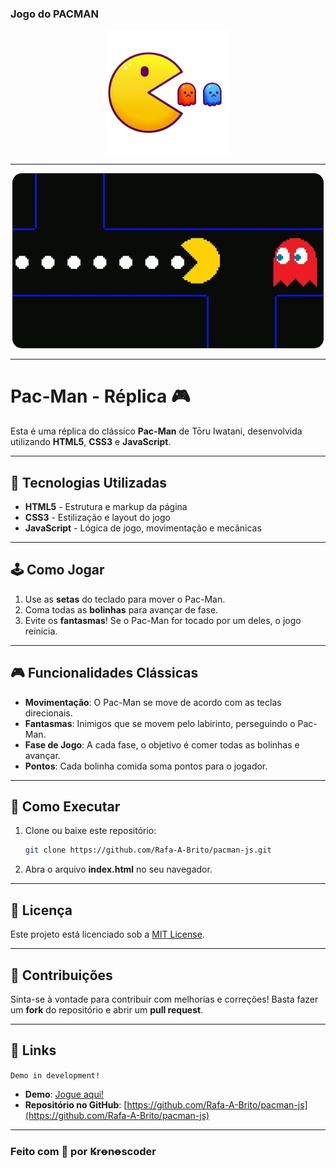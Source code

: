### Jogo do PACMAN

<div align="center">
  <img  
  src="./assets/Game PACMAN.png" 
  alt="Pacman Game" 
  height="200px"
  align="center"
   /> 
</div>

---
<p align="center">
  <img src="assets/Old%20School%20Video%20Games%20GIF%20-%20Old%20School%20Video%20Games%20Pac%20Man%20-%20Discover%20%26%20Share%20GIFs.gif" alt="Exemplo-PACMAN" style="border-radius: 15px;">
</p>

---

# Pac-Man - Réplica 🎮

Esta é uma réplica do clássico **Pac-Man** de Tōru Iwatani, desenvolvida utilizando **HTML5**, **CSS3** e **JavaScript**.

---

## 🚀 Tecnologias Utilizadas

- **HTML5** - Estrutura e markup da página
- **CSS3** - Estilização e layout do jogo
- **JavaScript** - Lógica de jogo, movimentação e mecânicas

---

## 🕹️ Como Jogar

1. Use as **setas** do teclado para mover o Pac-Man.
2. Coma todas as **bolinhas** para avançar de fase.
3. Evite os **fantasmas**! Se o Pac-Man for tocado por um deles, o jogo reinicia.

---

## 🎮 Funcionalidades Clássicas

- **Movimentação**: O Pac-Man se move de acordo com as teclas direcionais.
- **Fantasmas**: Inimigos que se movem pelo labirinto, perseguindo o Pac-Man.
- **Fase de Jogo**: A cada fase, o objetivo é comer todas as bolinhas e avançar.
- **Pontos**: Cada bolinha comida soma pontos para o jogador.

---

## 🌟 Como Executar

1. Clone ou baixe este repositório:
    ```bash
    git clone https://github.com/Rafa-A-Brito/pacman-js.git
    ```
2. Abra o arquivo **index.html** no seu navegador.

---

## 📜 Licença

Este projeto está licenciado sob a [MIT License](LICENSE).

---

## 🤝 Contribuições

Sinta-se à vontade para contribuir com melhorias e correções! Basta fazer um **fork** do repositório e abrir um **pull request**.

---

## 🔗 Links
`Demo in development!`
- **Demo**: [Jogue aqui!](https://bit.ly/pacmanGame)
- **Repositório no GitHub**: [https://github.com/Rafa-A-Brito/pacman-js](https://github.com/Rafa-A-Brito/pacman-js)

---

### Feito com 💙 por **Ꝃrꝋnꝋscoder**



